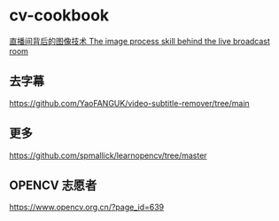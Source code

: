 # cv-cookbook

[直播间背后的图像技术 The image process skill behind the live broadcast room](./onlive/onlive.md)

## 去字幕  
https://github.com/YaoFANGUK/video-subtitle-remover/tree/main    

## 更多  
https://github.com/spmallick/learnopencv/tree/master    

## OPENCV 志愿者   
https://www.opencv.org.cn/?page_id=639   
